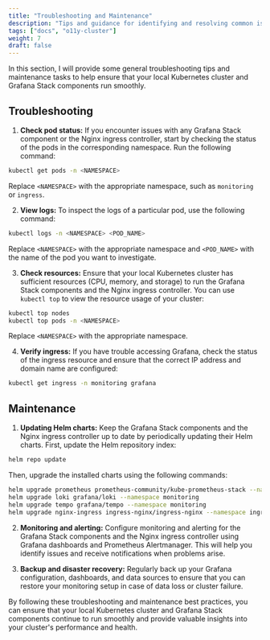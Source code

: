 ```yaml
---
title: "Troubleshooting and Maintenance"
description: "Tips and guidance for identifying and resolving common issues with the local Kubernetes cluster and Grafana Stack deployment, as well as best practices for maintaining and updating the cluster and its components."
tags: ["docs", "o11y-cluster"]
weight: 7
draft: false
---
```


In this section, I will provide some general troubleshooting tips and maintenance tasks to help ensure that your local Kubernetes cluster and Grafana Stack components run smoothly.

## Troubleshooting
1. **Check pod status:** If you encounter issues with any Grafana Stack component or the Nginx ingress controller, start by checking the status of the pods in the corresponding namespace. Run the following command:

```bash
kubectl get pods -n <NAMESPACE>
```

Replace `<NAMESPACE>` with the appropriate namespace, such as `monitoring` or `ingress`.

2. **View logs:** To inspect the logs of a particular pod, use the following command:

```bash
kubectl logs -n <NAMESPACE> <POD_NAME>
```

Replace `<NAMESPACE>` with the appropriate namespace and `<POD_NAME>` with the name of the pod you want to investigate.

3. **Check resources:** Ensure that your local Kubernetes cluster has sufficient resources (CPU, memory, and storage) to run the Grafana Stack components and the Nginx ingress controller. You can use `kubectl top` to view the resource usage of your cluster:

```bash
kubectl top nodes
kubectl top pods -n <NAMESPACE>
```

Replace `<NAMESPACE>` with the appropriate namespace.

4. **Verify ingress:** If you have trouble accessing Grafana, check the status of the ingress resource and ensure that the correct IP address and domain name are configured:

```bash
kubectl get ingress -n monitoring grafana
```

## Maintenance

1. **Updating Helm charts:** Keep the Grafana Stack components and the Nginx ingress controller up to date by periodically updating their Helm charts. First, update the Helm repository index:

```bash
helm repo update
```

Then, upgrade the installed charts using the following commands:

```bash
helm upgrade prometheus prometheus-community/kube-prometheus-stack --namespace monitoring
helm upgrade loki grafana/loki --namespace monitoring
helm upgrade tempo grafana/tempo --namespace monitoring
helm upgrade nginx-ingress ingress-nginx/ingress-nginx --namespace ingress
```

2. **Monitoring and alerting:** Configure monitoring and alerting for the Grafana Stack components and the Nginx ingress controller using Grafana dashboards and Prometheus Alertmanager. This will help you identify issues and receive notifications when problems arise.

3. **Backup and disaster recovery:** Regularly back up your Grafana configuration, dashboards, and data sources to ensure that you can restore your monitoring setup in case of data loss or cluster failure.

By following these troubleshooting and maintenance best practices, you can ensure that your local Kubernetes cluster and Grafana Stack components continue to run smoothly and provide valuable insights into your cluster's performance and health.
